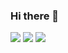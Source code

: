 ### Hi there 👋

![](http://github-profile-summary-cards.vercel.app/api/cards/profile-details?username=tisu19021997&theme=default)
![](http://github-profile-summary-cards.vercel.app/api/cards/repos-per-language?username=tisu19021997&theme=default)
![](http://github-profile-summary-cards.vercel.app/api/cards/productive-time?username=tisu19021997&theme=default&utcOffset=8)

<!--
**tisu19021997/tisu19021997** is a ✨ _special_ ✨ repository because its `README.md` (this file) appears on your GitHub profile.

Here are some ideas to get you started:

- 🔭 I’m currently working on ...
- 🌱 I’m currently learning ...
- 👯 I’m looking to collaborate on ...
- 🤔 I’m looking for help with ...
- 💬 Ask me about ...
- 📫 How to reach me: ...
- 😄 Pronouns: ...
- ⚡ Fun fact: ...
-->
